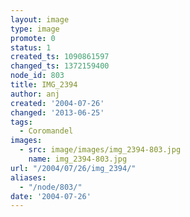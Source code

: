 ```yaml
---
layout: image
type: image
promote: 0
status: 1
created_ts: 1090861597
changed_ts: 1372159400
node_id: 803
title: IMG_2394
author: anj
created: '2004-07-26'
changed: '2013-06-25'
tags:
  - Coromandel
images:
  - src: image/images/img_2394-803.jpg
    name: img_2394-803.jpg
url: "/2004/07/26/img_2394/"
aliases:
  - "/node/803/"
date: '2004-07-26'
---
```



